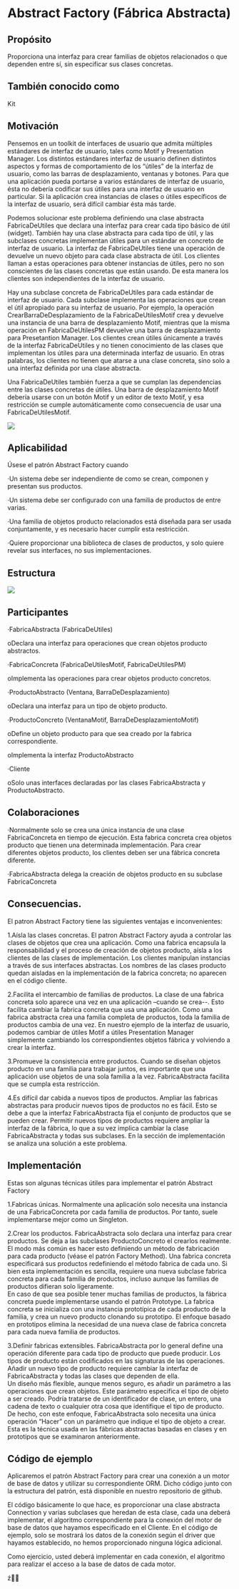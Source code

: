 # Abstract Factory \(Fábrica Abstracta\)

## Propósito

Proporciona una interfaz para crear familias de objetos relacionados o que dependen entre sí, sin especificar sus clases concretas.

## También conocido como

Kit

## Motivación

Pensemos en un toolkit de interfaces de usuario que admita múltiples estándares de interfaz de usuario, tales como Motif y Presentation Manager. Los distintos estándares interfaz de usuario definen distintos aspectos y formas de comportamiento de los “útiles” de la interfaz de usuario, como las barras de desplazamiento, ventanas y botones. Para que una aplicación pueda portarse a varios estándares de interfaz de usuario, ésta no debería codificar sus útiles para una interfaz de usuario en particular. Si la  aplicación crea instancias de clases o útiles específicos de la interfaz de usuario, será difícil cambiar ésta más tarde.

Podemos solucionar este problema definiendo una clase abstracta FabricaDeUtiles que declara una interfaz para crear cada tipo básico de útil \(widget\). También hay una clase abstracta para cada tipo de útil, y las subclases concretas implementan útiles para un estándar en concreto de interfaz de usuario. La interfaz de FabricaDeUtiles tiene una operación de devuelve un nuevo objeto para cada clase abstracta de útil. Los clientes llaman a estas operaciones para obtener instancias de útiles, pero no son conscientes de las clases concretas que están usando. De esta manera los clientes son independientes de la interfaz de usuario.

Hay una subclase concreta de FabricaDeUtiles para cada estándar de interfaz de usuario. Cada subclase implementa las operaciones que crean el útil apropiado para su interfaz de usuario. Por ejemplo, la operación CrearBarraDeDesplazamiento de la FabricaDeUtilesMotif crea y devuelve una instancia de una barra de desplazamiento Motif, mientras que la misma operación en FabricaDeUtilesPM devuelve una barra de desplazamiento para Presetantion Manager. Los clientes crean útiles únicamente a través de la interfaz FabricaDeUtiles y no tienen conocimiento de las clases que implementan los útiles para una determinada interfaz de usuario. En otras palabras, los clientes no tienen que atarse a una clase concreta, sino solo a una interfaz definida por una clase abstracta.

Una FabricaDeUtiles también fuerza a que se cumplan las dependencias entre las clases concretas de útiles. Una barra de desplazamiento Motif debería usarse con un botón Motif y un editor de texto Motif, y esa restricción se cumple automáticamente como consecuencia de usar una FabricaDeUtilesMotif.

![](file:///C:/Users/ALEJAN~1/AppData/Local/Temp/msohtmlclip1/01/clip_image002.jpg)

## Aplicabilidad

Úsese el patrón Abstract Factory cuando

·Un sistema debe ser independiente de como se crean, componen y presentan sus productos.

·Un sistema debe ser configurado con una familia de productos de entre varias.

·Una familia de objetos producto relacionados está diseñada para ser usada conjuntamente, y es necesario hacer cumplir esta restricción.

·Quiere proporcionar una biblioteca de clases de productos, y solo quiere revelar sus interfaces, no sus implementaciones.

## Estructura

![](file:///C:/Users/ALEJAN~1/AppData/Local/Temp/msohtmlclip1/01/clip_image004.jpg)

## Participantes

·FabricaAbstracta \(FabricaDeUtiles\)

oDeclara una interfaz para operaciones que crean objetos producto abstractos.

·FabricaConcreta \(FabricaDeUtilesMotif, FabricaDeUtilesPM\)

oImplementa las operaciones para crear objetos producto concretos.

·ProductoAbstracto \(Ventana, BarraDeDesplazamiento\)

oDeclara una interfaz para un tipo de objeto producto.

·ProductoConcreto \(VentanaMotif, BarraDeDesplazamientoMotif\)

oDefine un objeto producto para que sea creado por la fabrica correspondiente.

oImplementa la interfaz ProductoAbstracto

·Cliente

oSolo unas interfaces declaradas por las clases FabricaAbstracta y ProductoAbstracto.

## Colaboraciones

·Normalmente solo se crea una única instancia de una clase FabricaConcreta en tiempo de ejecución. Esta fabrica concreta crea objetos producto que tienen una determinada implementación. Para crear diferentes objetos producto, los clientes deben ser una fábrica concreta diferente.

·FabricaAbstracta delega la creación de objetos producto en su subclase FabricaConcreta

## Consecuencias.

El patron Abstract Factory tiene las siguientes ventajas e inconvenientes:

1.Aísla las clases concretas. El patron Abstract Factory ayuda a controlar las clases de objetos que crea una aplicación. Como una fabrica encapsula la responsabilidad y el proceso de creación de objetos producto, aísla a los clientes de las clases de implementación. Los clientes manipulan instancias a través de sus interfaces abstractas. Los nombres de las clases producto quedan aisladas en la implementación de la fabrica concreta; no aparecen en el código cliente.

2.Facilita el intercambio de familias de productos. La clase de una fabrica concreta solo aparece una vez en una aplicación –cuando se crea--. Esto facilita cambiar la fabrica concreta que usa una aplicación. Como una fabrica abstracta crea una familia completa de productos, toda la familia de productos cambia de una vez. En nuestro ejemplo de la interfaz de usuario, podemos cambiar de útiles Motif a útiles Presentation Manager simplemente cambiando los correspondientes objetos fábrica y volviendo a crear la interfaz.

3.Promueve la consistencia entre productos. Cuando se diseñan objetos producto en una familia para trabajar juntos, es importante que una aplicación use objetos de una sola familia a la vez. FabricaAbstracta facilita que se cumpla esta restricción.

4.Es difícil dar cabida a nuevos tipos de productos. Ampliar las fabricas abstractas para producir nuevos tipos de productos no es fácil. Esto se debe a que la interfaz FabricaAbstracta fija el conjunto de productos que se pueden crear. Permitir nuevos tipos de productos requiere ampliar la interfaz de la fábrica, lo que a su vez implica cambiar la clase FabricaAbstracta y todas sus subclases. En la sección de implementación se analiza una solución a este problema.

## Implementación

Estas son algunas técnicas útiles para implementar el patrón Abstract Factory

1.Fabricas únicas. Normalmente una aplicación solo necesita una instancia de una FabricaConcreta por cada familia de productos. Por tanto, suele implementarse mejor como un Singleton.

2.Crear los productos. FabricaAbstracta solo declara una interfaz para crear productos. Se deja a las subclases ProductoConcreto el crearlos realmente. El modo más común es hacer esto definiendo un método de fabricación para cada producto \(véase el patrón Factory Method\). Una fabrica concreta especificará sus productos redefiniendo el método fabrica de cada uno. Si bien esta implementación es sencilla, requiere una nueva subclase fabrica concreta para cada familia de productos, incluso aunque las familias de productos difieran solo ligeramente.  
 En caso de que sea posible tener muchas familias de productos, la fábrica concreta puede implementarse usando el patrón Prototype. La fabrica concreta se inicializa con una instancia prototípica de cada producto de la familia, y crea un nuevo producto clonando su prototipo. El enfoque basado en prototipos elimina la necesidad de una nueva clase de fabrica concreta para cada nueva familia de productos.

3.Definir fabricas extensibles. FabricaAbstracta por lo general define una operación diferente para cada tipo de producto que puede producir. Los tipos de producto están codificados en las signaturas de las operaciones. Añadir un nuevo tipo de producto requiere cambiar la interfaz de FabricaAbstracta y todas las clases que dependen de ella.  
 Un diseño más flexible, aunque menos seguro, es añadir un parámetro a las operaciones que crean objetos. Este parámetro especifica el tipo de objeto a ser creado. Podría tratarse de un identificador de clase, un entero, una cadena de texto o cualquier otra cosa que identifique el tipo de producto. De hecho, con este enfoque, FabricaAbstracta solo necesita una única operación “Hacer” con un parámetro que indique el tipo de objeto a crear. Esta es la técnica usada en las fábricas abstractas basadas en clases y en prototipos que se examinaron anteriormente.

## Código de ejemplo

Aplicaremos el patrón Abstract Factory para crear una conexión a un motor de base de datos y utilizar su correspondiente ORM. Dicho código junto con la estructura del patrón, está disponible en nuestro repositorio de github.

El código básicamente lo que hace, es proporcionar una clase abstracta Connection y varias subclases que heredan de esta clase, cada una deberá implementar, el algoritmo correspondiente para la conexión del motor de base de datos que hayamos especificado en el Cliente. En el código de ejemplo, solo se mostrará los datos de la conexión según el driver que hayamos establecido, no hemos proporcionado ninguna lógica adicional.

Como ejercicio, usted deberá implementar en cada conexión, el algoritmo para realizar el acceso a la base de datos de cada motor.

 ź

